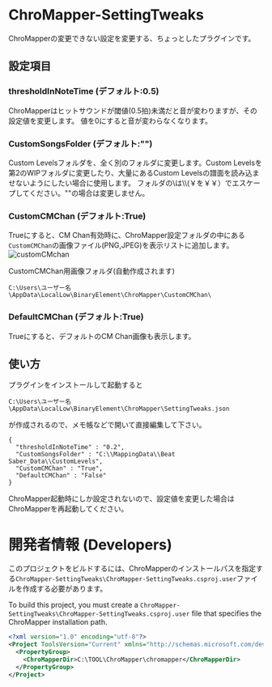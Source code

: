 # ChroMapper-SettingTweaks

ChroMapperの変更できない設定を変更する、ちょっとしたプラグインです。

## 設定項目

### thresholdInNoteTime (デフォルト:0.5)
ChroMapperはヒットサウンドが閾値(0.5拍)未満だと音が変わりますが、その設定値を変更します。
値を0にすると音が変わらなくなります。

### CustomSongsFolder (デフォルト:"")
Custom Levelsフォルダを、全く別のフォルダに変更します。Custom Levelsを第2のWIPフォルダに変更したり、大量にあるCustom Levelsの譜面を読み込ませないようにしたい場合に使用します。
フォルダの\は\\\\(￥を￥￥）でエスケープしてください。""の場合は変更しません。

### CustomCMChan (デフォルト:True)
Trueにすると、CM Chan有効時に、ChroMapper設定フォルダの中にある`CustomCMChan`の画像ファイル(PNG,JPEG)を表示リストに追加します。
![customCMchan](https://github.com/rynan4818/ChroMapper-SettingTweaks/assets/14249877/6cb68b2b-632c-40b0-b829-2a5f2bdbbb34)

CustomCMChan用画像フォルダ(自動作成されます)
```
C:\Users\ユーザー名\AppData\LocalLow\BinaryElement\ChroMapper\CustomCMChan\
```

### DefaultCMChan (デフォルト:True)
Trueにすると、デフォルトのCM Chan画像も表示します。

## 使い方

プラグインをインストールして起動すると
```
C:\Users\ユーザー名\AppData\LocalLow\BinaryElement\ChroMapper\SettingTweaks.json
```
が作成されるので、メモ帳などで開いて直接編集して下さい。
```
{
  "thresholdInNoteTime" : "0.2",
  "CustomSongsFolder" : "C:\\MappingData\\Beat Saber_Data\\CustomLevels",
  "CustomCMChan" : "True",
  "DefaultCMChan" : "False"
}
```

ChroMapper起動時にしか設定されないので、設定値を変更した場合はChroMapperを再起動してください。

# 開発者情報 (Developers)
このプロジェクトをビルドするには、ChroMapperのインストールパスを指定する`ChroMapper-SettingTweaks\ChroMapper-SettingTweaks.csproj.user`ファイルを作成する必要があります。

To build this project, you must create a `ChroMapper-SettingTweaks\ChroMapper-SettingTweaks.csproj.user` file that specifies the ChroMapper installation path.

```xml
<?xml version="1.0" encoding="utf-8"?>
<Project ToolsVersion="Current" xmlns="http://schemas.microsoft.com/developer/msbuild/2003">
  <PropertyGroup>
    <ChroMapperDir>C:\TOOL\ChroMapper\chromapper</ChroMapperDir>
  </PropertyGroup>
</Project>
```

